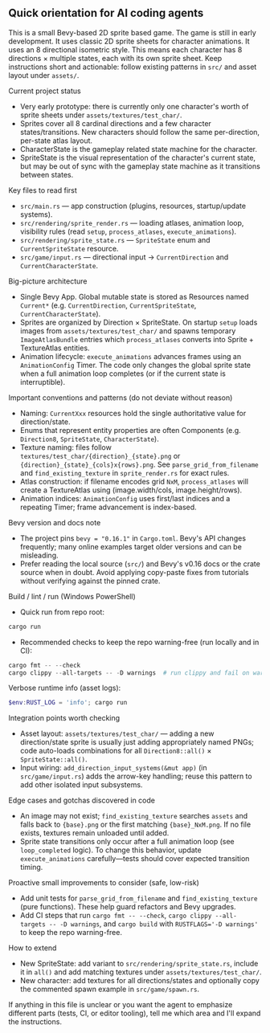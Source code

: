 
## Quick orientation for AI coding agents

This is a small Bevy-based 2D sprite based game. The game is still in early development.
It uses classic 2D sprite sheets for character animations. It uses an 8 directional isometric style. This means each character has 8 directions × multiple states, each with its own sprite sheet.
Keep instructions short and actionable: follow existing patterns in `src/` and asset layout under `assets/`.

Current project status
- Very early prototype: there is currently only one character's worth of sprite sheets under `assets/textures/test_char/`.
- Sprites cover all 8 cardinal directions and a few character states/transitions. New characters should follow the same per-direction, per-state atlas layout.
- CharacterState is the gameplay related state machine for the character.
- SpriteState is the visual representation of the character's current state, but may be out of sync with the gameplay state machine as it transitions between states.

Key files to read first
- `src/main.rs` — app construction (plugins, resources, startup/update systems).
- `src/rendering/sprite_render.rs` — loading atlases, animation loop, visibility rules (read `setup`, `process_atlases`, `execute_animations`).
- `src/rendering/sprite_state.rs` — `SpriteState` enum and `CurrentSpriteState` resource.
- `src/game/input.rs` — directional input -> `CurrentDirection` and `CurrentCharacterState`.

Big-picture architecture
- Single Bevy App. Global mutable state is stored as Resources named `Current*` (e.g. `CurrentDirection`, `CurrentSpriteState`, `CurrentCharacterState`).
- Sprites are organized by Direction × SpriteState. On startup `setup` loads images from `assets/textures/test_char/` and spawns temporary `ImageAtlasBundle` entries which `process_atlases` converts into Sprite + TextureAtlas entities.
- Animation lifecycle: `execute_animations` advances frames using an `AnimationConfig` Timer. The code only changes the global sprite state when a full animation loop completes (or if the current state is interruptible).

Important conventions and patterns (do not deviate without reason)
- Naming: `CurrentXxx` resources hold the single authoritative value for direction/state.
- Enums that represent entity properties are often Components (e.g. `Direction8`, `SpriteState`, `CharacterState`).
- Texture naming: files follow `textures/test_char/{direction}_{state}.png` or `{direction}_{state}_{cols}x{rows}.png`. See `parse_grid_from_filename` and `find_existing_texture` in `sprite_render.rs` for exact rules.
- Atlas construction: if filename encodes grid `NxM`, `process_atlases` will create a TextureAtlas using (image.width/cols, image.height/rows).
- Animation indices: `AnimationConfig` uses first/last indices and a repeating Timer; frame advancement is index-based.

Bevy version and docs note
- The project pins `bevy = "0.16.1"` in `Cargo.toml`. Bevy's API changes frequently; many online examples target older versions and can be misleading.
- Prefer reading the local source (`src/`) and Bevy's v0.16 docs or the crate source when in doubt. Avoid applying copy-paste fixes from tutorials without verifying against the pinned crate.

Build / lint / run (Windows PowerShell)
- Quick run from repo root:

```powershell
cargo run
```

- Recommended checks to keep the repo warning-free (run locally and in CI):

```powershell
cargo fmt -- --check
cargo clippy --all-targets -- -D warnings  # run clippy and fail on warnings
```

 Verbose runtime info (asset logs):

```powershell
$env:RUST_LOG = 'info'; cargo run
```

Integration points worth checking
- Asset layout: `assets/textures/test_char/` — adding a new direction/state sprite is usually just adding appropriately named PNGs; code auto-loads combinations for all `Direction8::all()` × `SpriteState::all()`.
- Input wiring: `add_direction_input_systems(&mut app)` (in `src/game/input.rs`) adds the arrow-key handling; reuse this pattern to add other isolated input subsystems.

Edge cases and gotchas discovered in code
- An image may not exist; `find_existing_texture` searches `assets` and falls back to `{base}.png` or the first matching `{base}_NxM.png`. If no file exists, textures remain unloaded until added.
- Sprite state transitions only occur after a full animation loop (see `loop_completed` logic). To change this behavior, update `execute_animations` carefully—tests should cover expected transition timing.

Proactive small improvements to consider (safe, low-risk)
- Add unit tests for `parse_grid_from_filename` and `find_existing_texture` (pure functions). These help guard refactors and Bevy upgrades.
- Add CI steps that run `cargo fmt -- --check`, `cargo clippy --all-targets -- -D warnings`, and `cargo build` with `RUSTFLAGS='-D warnings'` to keep the repo warning-free.

How to extend
- New SpriteState: add variant to `src/rendering/sprite_state.rs`, include it in `all()` and add matching textures under `assets/textures/test_char/`.
- New character: add textures for all directions/states and optionally copy the commented spawn example in `src/game/spawn.rs`.

If anything in this file is unclear or you want the agent to emphasize different parts (tests, CI, or editor tooling), tell me which area and I'll expand the instructions.
